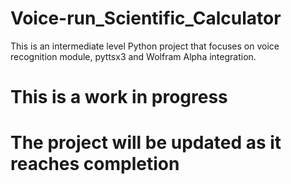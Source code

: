 # Voice-run_Scientific_Calculator
This is an intermediate level Python project that focuses on voice recognition module, pyttsx3 and Wolfram Alpha integration.

# This is a work in progress
# The project will be updated as it reaches completion
